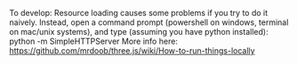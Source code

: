 To develop: 
Resource loading causes some problems if you try to do it naively.  Instead, open a command prompt (powershell on windows, terminal on mac/unix systems), and type (assuming you have python installed): 
python -m SimpleHTTPServer
More info here: https://github.com/mrdoob/three.js/wiki/How-to-run-things-locally

